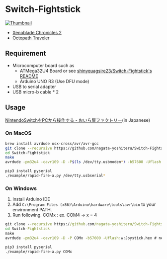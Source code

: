 # Switch-Fightstick
[![Thumbnail](https://i.imgur.com/cJLZUdhl.jpg)](https://twitter.com/ebith/status/954858876028907521)
- [Xenoblade Chronicles 2](https://twitter.com/ebith/status/954858876028907521)
- [Octopath Traveler](https://twitter.com/ebith/status/1079163336862818305)

## Requirement
- Microcomputer board such as
    - ATMega32U4 Board or see [shinyquagsire23/Switch-Fightstick's README](https://github.com/shinyquagsire23/Switch-Fightstick/blob/master/README.md)
    - Arduino UNO R3 (Use DFU mode)
- USB to serial adapter
- USB micro-b cable * 2

## Usage
[NintendoSwitchをPCから操作する - おいら屋ファクトリー](https://blog.feelmy.net/control-nintendo-switch-from-computer/)(in Japanese)

### On MacOS
```sh
brew install avrdude osx-cross/avr/avr-gcc
git clone --recursive https://github.com/nagata-yoshiteru/Switch-Fightstick.git
cd Switch-Fightstick
make
avrdude -pm32u4 -cavr109 -D -P$(ls /dev/tty.usbmodem*) -b57600 -Uflash:w:Joystick.hex # need reset

pip3 install pyserial
./example/rapid-fire-a.py /dev/tty.usbserial*
```

### On Windows
1. Install Arduino IDE
2. Add `C:\Program Files (x86)\Arduino\hardware\tools\avr\bin` to your environment PATH.
3. Run following. COMx : ex. COM4 -> x = 4
```cmd
git clone --recursive https://github.com/nagata-yoshiteru/Switch-Fightstick.git
cd Switch-Fightstick
make
avrdude -pm32u4 -cavr109 -D -P COMx -b57600 -Uflash:w:Joystick.hex # need reset

pip3 install pyserial
./example/rapid-fire-a.py COMx
```
